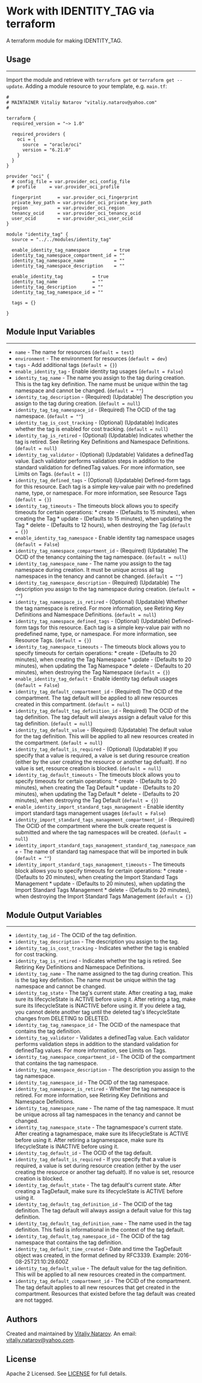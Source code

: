 # Work with IDENTITY_TAG via terraform

A terraform module for making IDENTITY_TAG.


## Usage
----------------------
Import the module and retrieve with ```terraform get``` or ```terraform get --update```. Adding a module resource to your template, e.g. `main.tf`:

```
#
# MAINTAINER Vitaliy Natarov "vitaliy.natarov@yahoo.com"
#

terraform {
  required_version = "~> 1.0"

  required_providers {
    oci = {
      source  = "oracle/oci"
      version = "6.21.0"
    }
  }
}

provider "oci" {
  # config_file = var.provider_oci_config_file
  # profile     = var.provider_oci_profile

  fingerprint      = var.provider_oci_fingerprint
  private_key_path = var.provider_oci_private_key_path
  region           = var.provider_oci_region
  tenancy_ocid     = var.provider_oci_tenancy_ocid
  user_ocid        = var.provider_oci_user_ocid
}

module "identity_tag" {
  source = "../../modules/identity_tag"

  enable_identity_tag_namespace         = true
  identity_tag_namespace_compartment_id = ""
  identity_tag_namespace_name           = ""
  identity_tag_namespace_description    = ""

  enable_identity_tag           = true
  identity_tag_name             = ""
  identity_tag_description      = ""
  identity_tag_tag_namespace_id = ""

  tags = {}

}

```

## Module Input Variables
----------------------
- `name` - The name for resources (`default = test`)
- `environment` - The environment for resources (`default = dev`)
- `tags` - Add additional tags (`default = {}`)
- `enable_identity_tag` - Enable identity tag usages (`default = False`)
- `identity_tag_name` - The name you assign to the tag during creation. This is the tag key definition. The name must be unique within the tag namespace and cannot be changed. (`default = ""`)
- `identity_tag_description` - (Required) (Updatable) The description you assign to the tag during creation. (`default = null`)
- `identity_tag_tag_namespace_id` - (Required) The OCID of the tag namespace. (`default = ""`)
- `identity_tag_is_cost_tracking` - (Optional) (Updatable) Indicates whether the tag is enabled for cost tracking. (`default = null`)
- `identity_tag_is_retired` - (Optional) (Updatable) Indicates whether the tag is retired. See Retiring Key Definitions and Namespace Definitions. (`default = null`)
- `identity_tag_validator` - (Optional) (Updatable) Validates a definedTag value. Each validator performs validation steps in addition to the standard validation for definedTag values. For more information, see Limits on Tags. (`default = []`)
- `identity_tag_defined_tags` - (Optional) (Updatable) Defined-form tags for this resource. Each tag is a simple key-value pair with no predefined name, type, or namespace. For more information, see Resource Tags (`default = {}`)
- `identity_tag_timeouts` - The timeouts block allows you to specify timeouts for certain operations: * create - (Defaults to 15 minutes), when creating the Tag * update - (Defaults to 15 minutes), when updating the Tag * delete - (Defaults to 12 hours), when destroying the Tag (`default = {}`)
- `enable_identity_tag_namespace` - Enable identity tag namespace usages (`default = False`)
- `identity_tag_namespace_compartment_id` - (Required) (Updatable) The OCID of the tenancy containing the tag namespace. (`default = null`)
- `identity_tag_namespace_name` - The name you assign to the tag namespace during creation. It must be unique across all tag namespaces in the tenancy and cannot be changed. (`default = ""`)
- `identity_tag_namespace_description` - (Required) (Updatable) The description you assign to the tag namespace during creation. (`default = ""`)
- `identity_tag_namespace_is_retired` - (Optional) (Updatable) Whether the tag namespace is retired. For more information, see Retiring Key Definitions and Namespace Definitions. (`default = null`)
- `identity_tag_namespace_defined_tags` - (Optional) (Updatable) Defined-form tags for this resource. Each tag is a simple key-value pair with no predefined name, type, or namespace. For more information, see Resource Tags. (`default = {}`)
- `identity_tag_namespace_timeouts` - The timeouts block allows you to specify timeouts for certain operations: * create - (Defaults to 20 minutes), when creating the Tag Namespace * update - (Defaults to 20 minutes), when updating the Tag Namespace * delete - (Defaults to 20 minutes), when destroying the Tag Namespace (`default = {}`)
- `enable_identity_tag_default` - Enable identity tag default usages (`default = False`)
- `identity_tag_default_compartment_id` - (Required) The OCID of the compartment. The tag default will be applied to all new resources created in this compartment. (`default = null`)
- `identity_tag_default_tag_definition_id` - Required) The OCID of the tag definition. The tag default will always assign a default value for this tag definition. (`default = null`)
- `identity_tag_default_value` - (Required) (Updatable) The default value for the tag definition. This will be applied to all new resources created in the compartment. (`default = null`)
- `identity_tag_default_is_required` - (Optional) (Updatable) If you specify that a value is required, a value is set during resource creation (either by the user creating the resource or another tag defualt). If no value is set, resource creation is blocked. (`default = null`)
- `identity_tag_default_timeouts` - The timeouts block allows you to specify timeouts for certain operations: * create - (Defaults to 20 minutes), when creating the Tag Default * update - (Defaults to 20 minutes), when updating the Tag Default * delete - (Defaults to 20 minutes), when destroying the Tag Default (`default = {}`)
- `enable_identity_import_standard_tags_management` - Enable identity import standard tags management usages (`default = False`)
- `identity_import_standard_tags_management_compartment_id` - (Required) The OCID of the compartment where the bulk create request is submitted and where the tag namespaces will be created. (`default = null`)
- `identity_import_standard_tags_management_standard_tag_namespace_name` - The name of standard tag namespace that will be imported in bulk (`default = ""`)
- `identity_import_standard_tags_management_timeouts` - The timeouts block allows you to specify timeouts for certain operations: * create - (Defaults to 20 minutes), when creating the Import Standard Tags Management * update - (Defaults to 20 minutes), when updating the Import Standard Tags Management * delete - (Defaults to 20 minutes), when destroying the Import Standard Tags Management (`default = {}`)

## Module Output Variables
----------------------
- `identity_tag_id` - The OCID of the tag definition.
- `identity_tag_description` - The description you assign to the tag.
- `identity_tag_is_cost_tracking` - Indicates whether the tag is enabled for cost tracking.
- `identity_tag_is_retired` - Indicates whether the tag is retired. See Retiring Key Definitions and Namespace Definitions.
- `identity_tag_name` - The name assigned to the tag during creation. This is the tag key definition. The name must be unique within the tag namespace and cannot be changed.
- `identity_tag_state` - The tag's current state. After creating a tag, make sure its lifecycleState is ACTIVE before using it. After retiring a tag, make sure its lifecycleState is INACTIVE before using it. If you delete a tag, you cannot delete another tag until the deleted tag's lifecycleState changes from DELETING to DELETED.
- `identity_tag_tag_namespace_id` - The OCID of the namespace that contains the tag definition.
- `identity_tag_validator` - Validates a definedTag value. Each validator performs validation steps in addition to the standard validation for definedTag values. For more information, see Limits on Tags.
- `identity_tag_namespace_compartment_id` - The OCID of the compartment that contains the tag namespace.
- `identity_tag_namespace_description` - The description you assign to the tag namespace.
- `identity_tag_namespace_id` - The OCID of the tag namespace.
- `identity_tag_namespace_is_retired` - Whether the tag namespace is retired. For more information, see Retiring Key Definitions and Namespace Definitions.
- `identity_tag_namespace_name` - The name of the tag namespace. It must be unique across all tag namespaces in the tenancy and cannot be changed.
- `identity_tag_namespace_state` - The tagnamespace's current state. After creating a tagnamespace, make sure its lifecycleState is ACTIVE before using it. After retiring a tagnamespace, make sure its lifecycleState is INACTIVE before using it.
- `identity_tag_default_id` - The OCID of the tag default.
- `identity_tag_default_is_required` - If you specify that a value is required, a value is set during resource creation (either by the user creating the resource or another tag defualt). If no value is set, resource creation is blocked.
- `identity_tag_default_state` - The tag default's current state. After creating a TagDefault, make sure its lifecycleState is ACTIVE before using it.
- `identity_tag_default_tag_definition_id` - The OCID of the tag definition. The tag default will always assign a default value for this tag definition.
- `identity_tag_default_tag_definition_name` - The name used in the tag definition. This field is informational in the context of the tag default.
- `identity_tag_default_tag_namespace_id` - The OCID of the tag namespace that contains the tag definition.
- `identity_tag_default_time_created` - Date and time the TagDefault object was created, in the format defined by RFC3339. Example: 2016-08-25T21:10:29.600Z
- `identity_tag_default_value` - The default value for the tag definition. This will be applied to all new resources created in the compartment.
- `identity_tag_default_compartment_id` - The OCID of the compartment. The tag default applies to all new resources that get created in the compartment. Resources that existed before the tag default was created are not tagged.


## Authors

Created and maintained by [Vitaliy Natarov](https://github.com/SebastianUA). An email: [vitaliy.natarov@yahoo.com](vitaliy.natarov@yahoo.com).

## License

Apache 2 Licensed. See [LICENSE](https://github.com/SebastianUA/terraform/blob/master/LICENSE) for full details.
